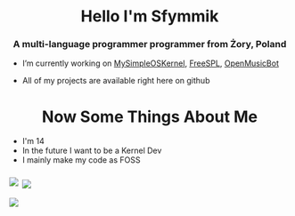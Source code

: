 <h1 align="center">Hello I'm Sfymmik</h1>
<h3 align="center">A multi-language programmer programmer from Żory, Poland</h3>

- I’m currently working on [MySimpleOSKernel](https://github.com/SFYMMIK/MySimpleOSKernel), [FreeSPL](https://github.com/SFYMMIK/FreeSPL), [OpenMusicBot](https://github.com/SFYMMIK/OpenMusicBot_Reborn)

- All of my projects are available right here on github

<h1 align="center">Now Some Things About Me</h1>

- I'm 14
- In the future I want to be a Kernel Dev
- I mainly make my code as FOSS

<h3 align="left">
<p><img align="left" src="https://github-readme-stats.vercel.app/api/top-langs?username=SFYMMIK&show_icons=true&locale=en&theme=dracula&layout=compact"/></p>

<p>&nbsp;<img align="center" src="https://github-readme-stats.vercel.app/api?username=SFYMMIK&show_icons=true&theme=dracula&locale=en"/></p>

<p><img align="center" src="https://github-readme-streak-stats.herokuapp.com/?user=SFYMMIK&theme=dracula&"/></p>
<h3 align="left">
